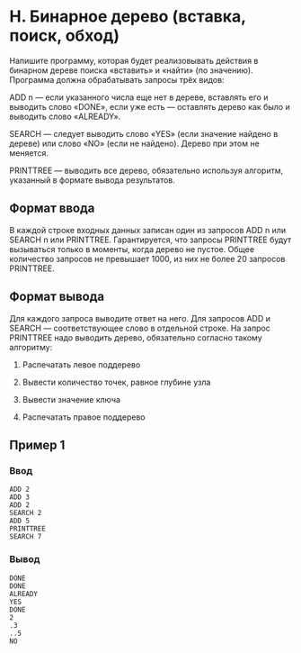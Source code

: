 # H. Бинарное дерево (вставка, поиск, обход)

Напишите программу, которая будет реализовывать действия в бинарном дереве поиска «вставить» и «найти» (по значению).
Программа должна обрабатывать запросы трёх видов:

ADD n — если указанного числа еще нет в дереве, вставлять его и выводить слово «DONE», если уже есть — оставлять дерево
как было и выводить слово «ALREADY».

SEARCH — следует выводить слово «YES» (если значение найдено в дереве) или слово «NO» (если не найдено). Дерево при этом
не меняется.

PRINTTREE — выводить все дерево, обязательно используя алгоритм, указанный в формате вывода результатов.

## Формат ввода

В каждой строке входных данных записан один из запросов ADD n или SEARCH n или PRINTTREE. Гарантируется, что запросы
PRINTTREE будут вызываться только в моменты, когда дерево не пустое. Общее количество запросов не превышает 1000, из них
не более 20 запросов PRINTTREE.

## Формат вывода

Для каждого запроса выводите ответ на него. Для запросов ADD и SEARCH — соответствующее слово в отдельной строке. На
запрос PRINTTREE надо выводить дерево, обязательно согласно такому алгоритму:

1) Распечатать левое поддерево

2) Вывести количество точек, равное глубине узла

3) Вывести значение ключа

4) Распечатать правое поддерево

## Пример 1

### Ввод

    ADD 2
    ADD 3
    ADD 2
    SEARCH 2
    ADD 5
    PRINTTREE
    SEARCH 7

### Вывод

    DONE
    DONE
    ALREADY
    YES
    DONE
    2
    .3
    ..5
    NO

